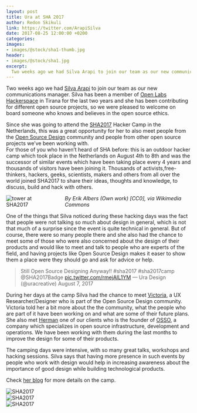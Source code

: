 ```yaml
---
layout: post
title: Ura at SHA 2017
author: Redon Skikuli
link: https://twitter.com/ArapiSilva
date: 2017-08-25 12:00:00 +0200
categories: 
images:
- images/@stock/sha1-thumb.jpg
header:
- images/@stock/sha1.jpg
excerpt:
  Two weeks ago we had Silva Arapi to join our team as our new communications manager. Silva has been a member of Open Labs Hackerspace in Tirana for the last two years and she has been contributing for different open source projects, so we were pleased to welcome on board someone who knows and believes […]
---
```


<p>Two weeks ago we had <a href="https://silva.arapi.tech/" target="blank">Silva Arapi</a> to join our team as our new communications manager. Silva has been a member of <a href="https://openlabs.cc/en" target="blank">Open Labs Hackerspace</a> in Tirana for the last two years and she has been contributing for different open source projects, so we were pleased to welcome on board someone who knows and believes in the open source ethics.</p>

<p>Since she was going to attend the <a href="https://sha2017.org/" target="blank">SHA2017</a> Hacker Camp in the Netherlands, this was a great opportunity for her to also meet people from the <a href="http://opensourcedesign.net/" target="blank">Open Source Design</a> community and people from other open source projects we’ve been working with.<br />
For those of you who haven’t heard of SHA before: this is an outdoor hacker camp which took place in the Netherlands on August 4th to 8th and was the successor of similar events which have been taking place every 4 years and thousands of visitors have been joining it. Thousands of activists,free-thinkers, hackers, geeks, scientists, makers and others from all over the world joined SHA2017 to share their ideas, thoughts and knowledge, to discuss, build and hack with others.</p>

<div class="large-10 large-centered centered-text columns">
<img src="/images/@stock/tower.jpg" alt="tower at SHA2017"><br />
<i>By Erik Albers (Own work) [CC0], via Wikimedia Commons</i>
</div>
<div class="two spacing"></div>

<p>One of the things that Silva noticed during these hacking days was the fact that people were not talking so much about design in general, which is not that much of a surprise since the event is quite technical in general. But of course, there were so many people there and she also had the chance to meet some of those who were also concerned about the design of their products and would like to meet and talk to people who are experts of the field, and having projects like Open Source Design makes it easer to show them a place were they should go and ask for advice or help.</p>


> Still Open Source Designing Anyway!! #sha2017 #sha2017camp @SHA2017Badge <a href="https://pic.twitter.com/rmejAIL1YM" target="blank">pic.twitter.com/rmejAIL1YM</a>
  — Ura Design (@uracreative) August 7, 2017
  
<p>During her days at the camp Silva had the chance to meet <a href="https://twitter.com/seoul_victoria" target="blank">Victoria</a>, a UX Researcher/Designer who is part of the Open Source Design community. Victoria told her a bit more about the the community, what the people who are part of it have been working on and what are some of their future plans. She also met <a href="https://www.linkedin.com/in/hpbos" target="blank">Herman</a> one of our clients who is the founder of <a href="https://www.osso.nl/" target="blank">OSSO</a>, a company which specializes in open source infrastructure, development and operations. We have been working with them during the last months to improve the design for some of their products.</p>

<p>The camping days were intensive, with so many great talks, workshops and hacking sessions. Silva says that having more presence in such events by people who work with design would help in increasing awareness about the importance of good design while building technological products.</p>

<p>Check <a href="https://silva.arapi.tech/sha-2017-hacker-camp/" target="blank">her blog</a> for more details on the camp.</p>

<div class="large-10 large-centered centered-text columns">
<img src="/images/@stock/sha1.jpg" alt="SHA2017"><br />
</div>
<div class="two spacing"></div>

<div class="large-10 large-centered centered-text columns">
<img src="/images/@stock/sha2.jpg" alt="SHA2017"><br />
</div>
<div class="two spacing"></div>

<div class="large-10 large-centered centered-text columns">
<img src="/images/@stock/sha3.jpg" alt="SHA2017"><br />
</div>
<div class="two spacing"></div>
